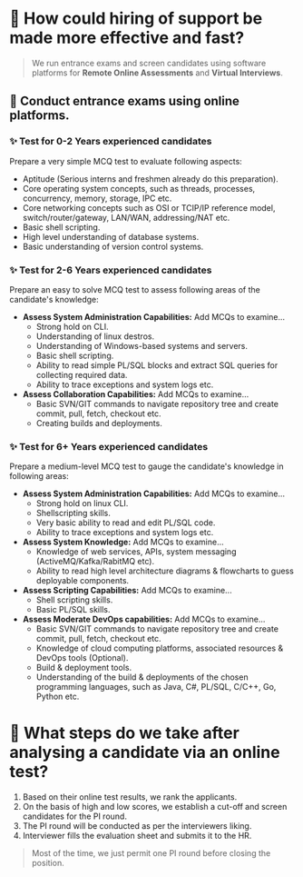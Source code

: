 # 🤷 How could hiring of **support** be made more effective and fast?

> We run entrance exams and screen candidates using software platforms for **Remote Online Assessments** and **Virtual Interviews**.

## 🙋 Conduct entrance exams using online platforms.

### ✨ Test for **0-2 Years** experienced candidates

Prepare a very simple MCQ test to evaluate following aspects:

- Aptitude (Serious interns and freshmen already do this preparation).
- Core operating system concepts, such as threads, processes, concurrency, memory, storage, IPC etc.
- Core networking concepts such as OSI or TCIP/IP reference model, switch/router/gateway, LAN/WAN, addressing/NAT etc.
- Basic shell scripting.
- High level understanding of database systems.
- Basic understanding of version control systems.

### ✨ Test for **2-6 Years** experienced candidates

Prepare an easy to solve MCQ test to assess following areas of the candidate's knowledge:

- **Assess System Administration Capabilities:** Add MCQs to examine...
  - Strong hold on CLI.
  - Understanding of linux destros.
  - Understanding of Windows-based systems and servers.
  - Basic shell scripting.
  - Ability to read simple PL/SQL blocks and extract SQL queries for collecting required data.
  - Ability to trace exceptions and system logs etc.
- **Assess Collaboration Capabilities:** Add MCQs to examine...
  - Basic SVN/GIT commands to navigate repository tree and create commit, pull, fetch, checkout etc.
  - Creating builds and deployments.

### ✨ Test for **6+ Years** experienced candidates

Prepare a medium-level MCQ test to gauge the candidate's knowledge in following areas:

- **Assess System Administration Capabilities:** Add MCQs to examine...
  - Strong hold on linux CLI.
  - Shellscripting skills.
  - Very basic ability to read and edit PL/SQL code.
  - Ability to trace exceptions and system logs etc.
- **Assess System Knowledge:** Add MCQs to examine...
  - Knowledge of web services, APIs, system messaging (ActiveMQ/Kafka/RabitMQ etc).
  - Ability to read high level architecture diagrams & flowcharts to guess deployable components.
- **Assess Scripting Capabilities:** Add MCQs to examine...
  - Shell scripting skills.
  - Basic PL/SQL skills.
- **Assess Moderate DevOps capabilities:** Add MCQs to examine...
  - Basic SVN/GIT commands to navigate repository tree and create commit, pull, fetch, checkout etc.
  - Knowledge of cloud computing platforms, associated resources & DevOps tools (Optional).
  - Build & deployment tools.
  - Understanding of the build & deployments of the chosen programming languages, such as Java, C#, PL/SQL, C/C++, Go, Python etc.

# 🤷 What steps do we take after analysing a candidate via an online test?

1. Based on their online test results, we rank the applicants.
2. On the basis of high and low scores, we establish a cut-off and screen candidates for the PI round.
3. The PI round will be conducted as per the interviewers liking.
4. Interviewer fills the evaluation sheet and submits it to the HR.

> Most of the time, we just permit one PI round before closing the position.
